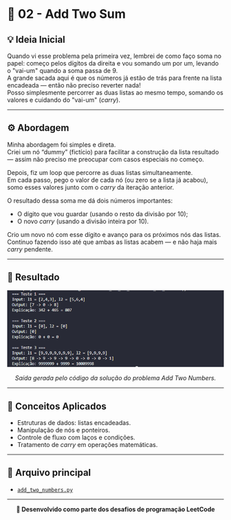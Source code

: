 # 🧩 02 - Add Two Sum

## 💡 Ideia Inicial

Quando vi esse problema pela primeira vez, lembrei de como faço soma no papel: começo pelos dígitos da direita e vou somando um por um, levando o "vai-um" quando a soma passa de 9.  
A grande sacada aqui é que os números já estão de trás para frente na lista encadeada — então não preciso reverter nada!  
Posso simplesmente percorrer as duas listas ao mesmo tempo, somando os valores e cuidando do "vai-um" (*carry*).

---

## ⚙️ Abordagem

Minha abordagem foi simples e direta.  
Criei um nó “dummy” (fictício) para facilitar a construção da lista resultado — assim não preciso me preocupar com casos especiais no começo.

Depois, fiz um loop que percorre as duas listas simultaneamente.  
Em cada passo, pego o valor de cada nó (ou zero se a lista já acabou), somo esses valores junto com o *carry* da iteração anterior.  

O resultado dessa soma me dá dois números importantes:
- O dígito que vou guardar (usando o resto da divisão por 10);  
- O novo *carry* (usando a divisão inteira por 10).  

Crio um novo nó com esse dígito e avanço para os próximos nós das listas.  
Continuo fazendo isso até que ambas as listas acabem — e não haja mais *carry* pendente.

---

## 🧮 Resultado

<p align="center">
  <img src="/leetcode/02_Add_Two_Numbers/img/somadoisnumeros.png" alt="Saída do código" width="600"/>
</p>

<p align="center">
  <em>Saída gerada pelo código da solução do problema Add Two Numbers.</em>
</p>

---

## 🧠 Conceitos Aplicados

- Estruturas de dados: listas encadeadas.  
- Manipulação de nós e ponteiros.  
- Controle de fluxo com laços e condições.  
- Tratamento de *carry* em operações matemáticas.

---

## 🧾 Arquivo principal

- [`add_two_numbers.py`](add_two_numbers.py)

---

<p align="center">
  <strong>🚀 Desenvolvido como parte dos desafios de programação LeetCode</strong>
</p>
